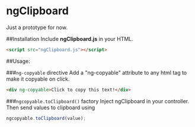 
# ngClipboard
Just a prototype for now.

##Installation
Include **ngClipboard.js** in your HTML.
```html
<script src="ngClipboard.js"></script>
```

##Usage:

###```ng-copyable``` directive
Add a "ng-copyable" attribute to any html tag to make it copyable on click.
```html
<div ng-copyable>Click to copy this text!</div>
```

###```ngcopyable.toClipboard()``` factory
Inject ngClipboard in your controller. Then send values to clipboard using
```javascript
ngcopyable.toClipboard(value);
```
